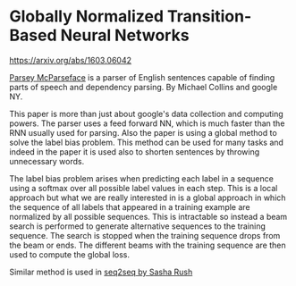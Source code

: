 # Globally Normalized Transition-Based Neural Networks
https://arxiv.org/abs/1603.06042

[Parsey McParseface](http://github.com/tensorflow/models/tree/master/syntaxnet) is  a parser of English sentences capable of finding parts of speech and dependency parsing. By Michael Collins and google NY.

This paper is more than just about google's data collection and computing powers. The parser uses a feed forward NN, which is much faster than the RNN usually used for parsing. Also the paper is using a global method to solve the label bias problem. This method can be used for many tasks and indeed in the paper it is used also to shorten sentences by throwing unnecessary words.

The label bias problem arises when predicting each label in a sequence using a softmax over all possible label values in each step. This is a local approach but what we are really interested in is a global approach in which the sequence of all labels that appeared in a training example are normalized by all possible sequences. This is intractable so instead a beam search is performed to generate alternative sequences to the training sequence. The search is stopped when the training sequence drops from the beam or ends. The different beams with the training sequence are then used to compute the global loss. 

Similar method is used in [seq2seq by Sasha Rush](https://github.com/udibr/notes/blob/master/Talk%20by%20Sasha%20Rush%20-%20Interpreting%2C%20Training%2C%20and%20Distilling%20Seq2Seq%E2%80%A6.pdf)
